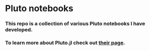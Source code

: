 # Pluto notebooks

### This repo is a collection of various Pluto notebooks I have developed.
### To learn more about Pluto.jl check out [their page](https://github.com/fonsp/Pluto.jl).
